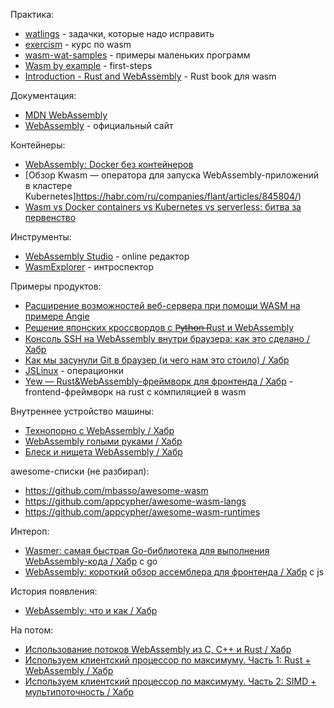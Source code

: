 Практика:
- [watlings](https://github.com/EmNudge/watlings) - задачки, которые надо исправить
- [exercism](https://exercism.org/tracks/wasm) - курс по wasm
- [wasm-wat-samples](https://github.com/eliben/wasm-wat-samples/) - примеры маленьких программ
- [Wasm by example](https://wasmbyexample.dev/home.en-us.html#) - first-steps
- [Introduction - Rust and WebAssembly](https://rustwasm.github.io/docs/book/) - Rust book для wasm

Документация:
- [MDN WebAssembly](https://developer.mozilla.org/ru/docs/WebAssembly/)
- [WebAssembly](https://webassembly.github.io/spec/core/intro/index.html) - официальный сайт

Контейнеры:
- [WebAssembly: Docker без контейнеров](https://habr.com/ru/companies/flant/articles/734678/)
- [Обзор Kwasm — оператора для запуска WebAssembly-приложений в кластере Kubernetes]https://habr.com/ru/companies/flant/articles/845804/)
- [Wasm vs Docker containers vs Kubernetes vs serverless: битва за первенство](https://habr.com/ru/companies/flant/articles/796857/) 

Инструменты:
- [WebAssembly Studio](https://webassembly-studio.kamenokosoft.com/) - online редактор
- [WasmExplorer](https://mbebenita.github.io/WasmExplorer/) - интроспектор

Примеры продуктов:
- [Расширение возможностей веб-сервера при помощи WASM на примере Angie](https://habr.com/ru/articles/898022/)
- [Решение японских кроссвордов c P̶y̶t̶h̶o̶̶n̶ Rust и WebAssembly](https://habr.com/ru/articles/454586/)
- [Консоль SSH на WebAssembly внутри браузера: как это сделано / Хабр](https://habr.com/ru/companies/ruvds/articles/709546/)
- [Как мы засунули Git в браузер (и чего нам это стоило) / Хабр](https://habr.com/ru/companies/gram_ax/articles/928144/)
- [JSLinux](https://bellard.org/jslinux/) - операционки
- [Yew — Rust&WebAssembly-фреймворк для фронтенда / Хабр](https://habr.com/ru/companies/jugru/articles/422253/) - frontend-фреймворк на rust с компиляцией в wasm

Внутреннее устройство машины:
- [Технопорно с WebAssembly / Хабр](https://habr.com/ru/articles/345450/)
- [WebAssembly голыми руками / Хабр](https://habr.com/ru/articles/901976/)
- [Блеск и нищета WebAssembly / Хабр](https://habr.com/ru/companies/pt/articles/845624/)

awesome-списки (не разбирал):
- https://github.com/mbasso/awesome-wasm
- https://github.com/appcypher/awesome-wasm-langs
- https://github.com/appcypher/awesome-wasm-runtimes

Интероп:
- [Wasmer: самая быстрая Go-библиотека для выполнения WebAssembly-кода / Хабр](https://habr.com/ru/companies/ruvds/articles/454518/-) с go
- [WebAssembly: короткий обзор ассемблера для фронтенда / Хабр](https://habr.com/ru/companies/vk/articles/775852/) с js

История появления:
- [WebAssembly: что и как / Хабр](https://habr.com/ru/articles/475778/)


На потом:
- [Использование потоков WebAssembly из C, C++ и Rust / Хабр](https://habr.com/ru/companies/ruvds/articles/569578/)
- [Используем клиентский процессор по максимуму. Часть 1: Rust + WebAssembly / Хабр](https://habr.com/ru/companies/ruvds/articles/662363/)
- [Используем клиентский процессор по максимуму. Часть 2: SIMD + мультипоточность / Хабр](https://habr.com/ru/companies/ruvds/articles/663936/)
